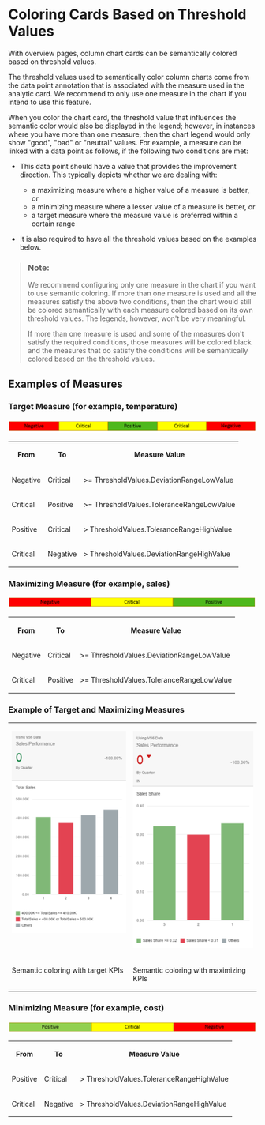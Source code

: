 <!-- loio02c53f4d9e58447db939546bed33fb44 -->

# Coloring Cards Based on Threshold Values

With overview pages, column chart cards can be semantically colored based on threshold values.

The threshold values used to semantically color column charts come from the data point annotation that is associated with the measure used in the analytic card. We recommend to only use one measure in the chart if you intend to use this feature.

When you color the chart card, the threshold value that influences the semantic color would also be displayed in the legend; however, in instances where you have more than one measure, then the chart legend would only show "good", "bad" or "neutral" values. For example, a measure can be linked with a data point as follows, if the following two conditions are met:

-   This data point should have a value that provides the improvement direction. This typically depicts whether we are dealing with:
    -   a maximizing measure where a higher value of a measure is better, or
    -   a minimizing measure where a lesser value of a measure is better, or
    -   a target measure where the measure value is preferred within a certain range

-   It is also required to have all the threshold values based on the examples below.

> ### Note:  
> We recommend configuring only one measure in the chart if you want to use semantic coloring. If more than one measure is used and all the measures satisfy the above two conditions, then the chart would still be colored semantically with each measure colored based on its own threshold values. The legends, however, won't be very meaningful.
> 
> If more than one measure is used and some of the measures don't satisfy the required conditions, those measures will be colored black and the measures that do satisfy the conditions will be semantically colored based on the threshold values.



## Examples of Measures



### Target Measure \(for example, temperature\)

![](images/Target_Measure_9329c7a.png)


<table>
<tr>
<th valign="top">

From

</th>
<th valign="top">

To

</th>
<th valign="top">

Measure Value

</th>
</tr>
<tr>
<td valign="top">

Negative

</td>
<td valign="top">

Critical

</td>
<td valign="top">

\>= ThresholdValues.DeviationRangeLowValue

</td>
</tr>
<tr>
<td valign="top">

Critical

</td>
<td valign="top">

Positive

</td>
<td valign="top">

\>= ThresholdValues.ToleranceRangeLowValue

</td>
</tr>
<tr>
<td valign="top">

Positive

</td>
<td valign="top">

Critical

</td>
<td valign="top">

\> ThresholdValues.ToleranceRangeHighValue

</td>
</tr>
<tr>
<td valign="top">

Critical

</td>
<td valign="top">

Negative

</td>
<td valign="top">

\> ThresholdValues.DeviationRangeHighValue

</td>
</tr>
</table>



### Maximizing Measure \(for example, sales\)

![](images/Maximizing_Measure_0f242d3.png)


<table>
<tr>
<th valign="top">

From

</th>
<th valign="top">

To

</th>
<th valign="top">

Measure Value

</th>
</tr>
<tr>
<td valign="top">

Negative

</td>
<td valign="top">

Critical

</td>
<td valign="top">

\>= ThresholdValues.DeviationRangeLowValue

</td>
</tr>
<tr>
<td valign="top">

Critical

</td>
<td valign="top">

Positive

</td>
<td valign="top">

\>= ThresholdValues.ToleranceRangeLowValue

</td>
</tr>
</table>



### Example of Target and Maximizing Measures


<table>
<tr>
<td valign="top">

![](images/ovp_semanticcolor_target_b57af63.png)

</td>
<td valign="top">

![](images/ovp_semanticcolor_max_c16efec.png)

</td>
</tr>
<tr>
<td valign="top">

Semantic coloring with target KPIs

</td>
<td valign="top">

Semantic coloring with maximizing KPIs

</td>
</tr>
</table>



### Minimizing Measure \(for example, cost\)

![](images/Minimizing_Measures_60eca15.png)


<table>
<tr>
<th valign="top">

From

</th>
<th valign="top">

To

</th>
<th valign="top">

Measure Value

</th>
</tr>
<tr>
<td valign="top">

Positive

</td>
<td valign="top">

Critical

</td>
<td valign="top">

\> ThresholdValues.ToleranceRangeHighValue

</td>
</tr>
<tr>
<td valign="top">

Critical

</td>
<td valign="top">

Negative

</td>
<td valign="top">

\> ThresholdValues.DeviationRangeHighValue

</td>
</tr>
</table>


